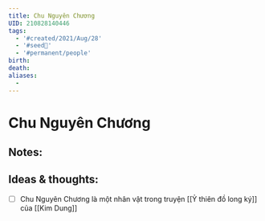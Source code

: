 ```yaml
---
title: Chu Nguyên Chương
UID: 210828140446
tags:
  - '#created/2021/Aug/28'
  - '#seed🥜'
  - '#permanent/people'
birth: 
death: 
aliases:
  - 
---
```

# Chu Nguyên Chương

## Notes:


## Ideas & thoughts:
- [ ] Chu Nguyên Chương là một nhân vật trong truyện [[Ỷ thiên đồ long ký]] của [[Kim Dung]]
